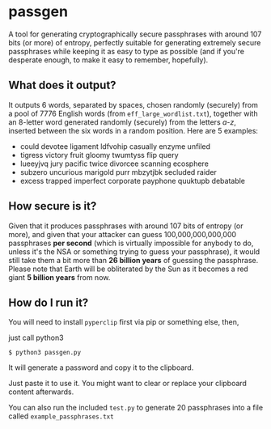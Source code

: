 # passgen

A tool for generating cryptographically secure passphrases with around 107 bits (or more) of entropy, perfectly suitable for generating extremely secure passphrases while keeping it as easy to type as possible (and if you're desperate enough, to make it easy to remember, hopefully).

## What does it output?

It outputs 6 words, separated by spaces, chosen randomly (securely) from a pool of 7776 English words (from `eff_large_wordlist.txt`), together with an 8-letter word generated randomly (securely) from the letters *a-z*, inserted between the six words in a random position. Here are 5 examples:

* could devotee ligament ldfvohip casually enzyme unfiled
* tigress victory fruit gloomy twumtyss flip query
* lueeyjvq jury pacific twice divorcee scanning ecosphere
* subzero uncurious marigold purr mbzytjbk secluded raider
* excess trapped imperfect corporate payphone quuktupb debatable

## How secure is it?

Given that it produces passphrases with around 107 bits of entropy (or more), and given that your attacker can guess 100,000,000,000,000 passphrases **per second** (which is virtually impossible for anybody to do, unless it's the NSA or something trying to guess your passphrase), it would still take them a bit more than **26 billion years** of guessing the passphrase. Please note that Earth will be obliterated by the Sun as it becomes a red giant **5 billion years** from now.

## How do I run it?

You will need to install `pyperclip` first via pip or something else, then,

just call python3

```
$ python3 passgen.py
```

It will generate a password and copy it to the clipboard.

Just paste it to use it. You might want to clear or replace your clipboard content afterwards.

You can also run the included `test.py` to generate 20 passphrases into a file called `example_passphrases.txt`